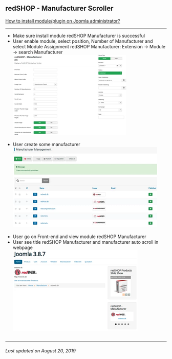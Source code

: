 ## redSHOP - Manufacturer Scroller

[How to install module/plugin on Joomla administrator?](chapters/module-redshop/install-module-plugin.md)

<hr>

<ul>
<li>Make sure install module redSHOP Manufacturer is successful </li>

<li>User enable module, select position, Number of Manufacturer and select Module Assignment redSHOP Manufacturer: Extension → Module → search Manufacturer </li>
<img src="./manual/en-US/chapters/module-redshop/img/img45.png" class="example"/><br><br>

<li>User create some manufacturer </li>
<img src="./manual/en-US/chapters/module-redshop/img/img46.png" class="example"/><br><br>

<li>User go on Front-end and view module redSHOP Manufacturer</li>

<li>User see title redSHOP Manufacturer and manufacturer auto scroll in webpage </li>
<img src="./manual/en-US/chapters/module-redshop/img/img47.png" class="example"/><br><br>
</ul>

<hr>

<h6>Last updated on August 20, 2019</h6>